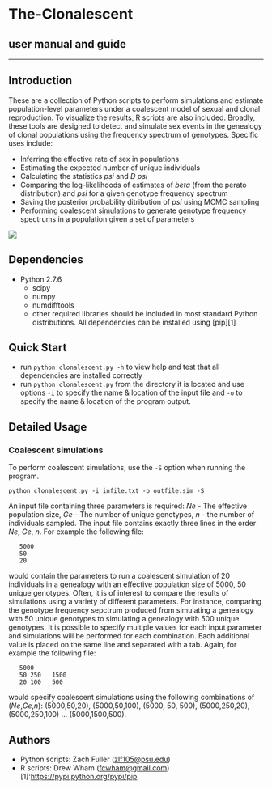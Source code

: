 # The-Clonalescent
## user manual and guide
--------
## Introduction
These are a collection of Python scripts to perform simulations and estimate population-level parameters under a coalescent model of sexual and clonal reproduction. To visualize the results, R scripts are also included. Broadly, these tools are designed to detect and simulate sex events in the genealogy of clonal populations using the frequency spectrum of genotypes. Specific uses include:
* Inferring the effective rate of sex in populations
* Estimating the expected number of unique individuals
* Calculating the statistics *psi* and *D psi*
* Comparing the log-likelihoods of estimates of *beta* (from the perato distribution) and *psi* for a given genotype frequency spectrum
* Saving the posterior probability ditribution of *psi* using MCMC sampling
* Performing coalescent simulations to generate genotype frequency spectrums in a population given a set of parameters

<img src="http://static1.squarespace.com/static/54ad6922e4b0ab38fefa18b1/t/5613cd02e4b0dc9c6cde8cee/1444138244362/?format=750w">

## Dependencies
* Python 2.7.6
    * scipy
    * numpy
    * numdifftools
    * other required libraries should be included in most standard Python distributions. All dependencies can be installed using [pip][1]

## Quick Start
* run `python clonalescent.py -h` to view help and test that all dependencies are installed correctly 
* run `python clonalescent.py` from the directory it is located and use options `-i` to specify the name & location of the input file and `-o` to specify the name & location of the program output.

## Detailed Usage
### Coalescent simulations
To perform coalescent simulations, use the `-S` option when running the program.

`python clonalescent.py -i infile.txt -o outfile.sim -S`

An input file containing three parameters is required: *Ne* - The effective population size, *Ge* - The number of unique genotypes, *n* - the number of individuals sampled. The input file contains exactly three lines in the order *Ne*, *Ge*, *n*. For example the following file:

```
   5000
   50
   20
```

would contain the parameters to run a coalescent simulation of 20 individuals in a genealogy with an effective population size of 5000, 50 unique genotypes. Often, it is of interest to compare the results of simulations using a variety of different parameters. For instance, comparing the genotype frequency sepctrum produced from simulating a genealogy with 50 unique genotypes to simulating a genealogy with 500 unique genotypes. It is possible to specify multiple values for each input parameter and simulations will be performed for each combination. Each additional value is placed on the same line and separated with a tab. Again, for example the following file:

```
   5000
   50 250   1500
   20 100   500
```

would specify coalescent simulations using the following combinations of (*Ne*,*Ge*,*n*): (5000,50,20), (5000,50,100), (5000, 50, 500), (5000,250,20), (5000,250,100) ... (5000,1500,500).

## Authors
* Python scripts: Zach Fuller (zlf105@psu.edu)
* R scripts: Drew Wham (fcwham@gmail.com)
[1]:https://pypi.python.org/pypi/pip
      
